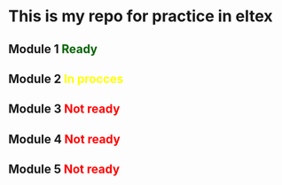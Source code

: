 <h1>This is my repo for practice in eltex</h1>

<h2>Module 1 <span style="color: darkgreen;">Ready</span></h2>
<h2>Module 2 <span style="color: yellow;">In procces</span></h2>
<h2>Module 3 <span style="color: red;">Not ready</span></h2>
<h2>Module 4 <span style="color: red;">Not ready</span></h2>
<h2>Module 5 <span style="color: red;">Not ready</span></h2>